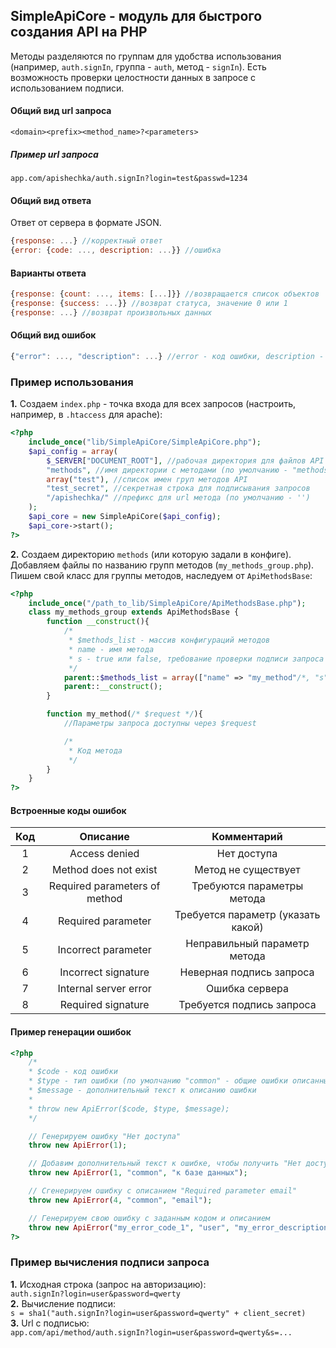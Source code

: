 ## SimpleApiCore - модуль для быстрого создания API на PHP
Методы разделяются по группам для удобства использования (например, `auth.signIn`, группа  - `auth`, метод - `signIn`).
Есть возможность проверки целостности данных в запросе с использованием подписи.
#### Общий вид url запроса
`<domain><prefix><method_name>?<parameters>`
##### Пример url запроса
`app.com/apishechka/auth.signIn?login=test&passwd=1234`
#### Общий вид ответа
Ответ от сервера в формате JSON.
```javascript
{response: ...} //корректный ответ
{error: {code: ..., description: ...}} //ошибка
```
#### Варианты ответа
```javascript
{response: {count: ..., items: [...]}} //возвращается список объектов
{response: {success: ...}} //возврат статуса, значение 0 или 1
{response: ...} //возврат произвольных данных
```
#### Общий вид ошибок
```javascript
{"error": ..., "description": ...} //error - код ошибки, description - описание
```
### Пример использования
**1.** Создаем `index.php` - точка входа для всех запросов (настроить, например, в `.htaccess` для apache):
```php
<?php
    include_once("lib/SimpleApiCore/SimpleApiCore.php");
    $api_config = array(
        $_SERVER["DOCUMENT_ROOT"], //рабочая директория для файлов API
        "methods", //имя директории с методами (по умолчанию - "methods")
        array("test"), //список имен груп методов API
        "test_secret", //секретная строка для подписывания запросов
        "/apishechka/" //префикс для url метода (по умолчанию - '')
    );
    $api_core = new SimpleApiCore($api_config);
    $api_core->start();
?>
```
**2.** Создаем директорию `methods` (или которую задали в конфиге). Добавляем файлы по названию групп методов (`my_methods_group.php`). Пишем свой класс для группы методов, наследуем от `ApiMethodsBase`:
```php
<?php
    include_once("/path_to_lib/SimpleApiCore/ApiMethodsBase.php");
    class my_methods_group extends ApiMethodsBase {
        function __construct(){
            /*
             * $methods_list - массив конфигураций методов
             * name - имя метода
             * s - true или false, требование проверки подписи запроса
             */
            parent::$methods_list = array(["name" => "my_method"/*, "s" => true*/] /* другие методы */);
            parent::__construct();
        }

        function my_method(/* $request */){
            //Параметры запроса доступны через $request

            /*
             * Код метода
             */
        }
    }
?>
```
#### Встроенные коды ошибок
Код|Описание|Комментарий
:-:|:-:|:-:
1|Access denied|Нет доступа
2|Method does not exist|Метод не существует
3|Required parameters of method|Требуются параметры метода
4|Required parameter|Требуется параметр (указать какой)
5|Incorrect parameter|Неправильный параметр метода
6|Incorrect signature|Неверная подпись запроса
7|Internal server error|Ошибка сервера
8|Required signature|Требуется подпись запроса
#### Пример генерации ошибок
```php
<?php
    /*
    * $code - код ошибки
    * $type - тип ошибки (по умолчанию "common" - общие ошибки описанные выше)
    * $message - дополнительный текст к описанию ошибки
    *
    * throw new ApiError($code, $type, $message);
    */

    // Генерируем ошибку "Нет доступа"
    throw new ApiError(1);

    // Добавим дополнительный текст к ошибке, чтобы получить "Нет доступа к базе данных"
    throw new ApiError(1, "common", "к базе данных");

    // Сгенерируем ошибку с описанием "Required parameter email"
    throw new ApiError(4, "common", "email");

    // Генерируем свою ошибку с заданным кодом и описанием
    throw new ApiError("my_error_code_1", "user", "my_error_description");
?>
```
### Пример вычисления подписи запроса
**1.** Исходная строка (запрос на авторизацию):<br>
`auth.signIn?login=user&password=qwerty`<br>
**2.** Вычисление подписи:<br>
`s = sha1("auth.signIn?login=user&password=qwerty" + client_secret)`<br>
**3.** Url с подписью:<br>
`app.com/api/method/auth.signIn?login=user&password=qwerty&s=...`